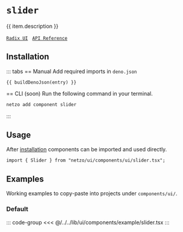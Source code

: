 <script setup>
import SectionDocsCards from '@theme/components/sections/SectionDocsCards.vue'
import en from '~/locales/en.js'
import { ui } from '~/../lib/ui/components/registry.ts'
import { buildDenoJson } from '~/src/utils.ts'
const item = en.components.find(({ uid }) => uid === 'slider')
const entry = ui.find(i => item.uid === i.name)
</script>

<div class="mb-5 w-75px h-75px"  :class="item.icon" />

# `slider`

{{ item.description }}

[`Radix UI`](https://www.radix-ui.com/primitives/docs/components/slider)
&nbsp;
[`API Reference`](https://www.radix-ui.com/primitives/docs/components/slider#api-reference)

## Installation

::: tabs
== Manual
Add required imports in `deno.json`
```json-vue
{{ buildDenoJson(entry) }}
```
== CLI (soon)
Run the following command in your terminal.
```sh
netzo add component slider
```
:::

## Usage

After [installation](#installation) components can be imported and used directly.

```tsx
import { Slider } from "netzo/ui/components/ui/slider.tsx";
```

## Examples

Working examples to copy-paste into projects under `components/ui/`.

### Default

::: code-group
<<< @/../../lib/ui/components/example/slider.tsx
:::

